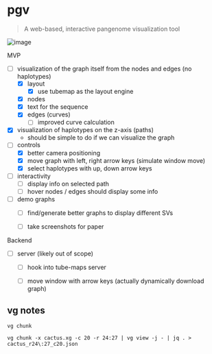 # pgv

> A web-based, interactive pangenome visualization tool

![image](https://user-images.githubusercontent.com/20177171/222885647-7d64f1c6-8361-4bd2-8611-54921a566c32.png)


MVP

- [ ] visualization of the graph itself from the nodes and edges (no haplotypes)
    - [X] layout
        - [X] use tubemap as the layout engine
    - [X] nodes
    - [X] text for the sequence
    - [X] edges (curves)
        - [ ] improved curve calculation
- [X] visualization of haplotypes on the z-axis (paths)
    - should be simple to do if we can visualize the graph
- [ ] controls
    - [X] better camera positioning
    - [X] move graph with left, right arrow keys (simulate window move)
    - [X] select haplotypes with up, down arrow keys
- [ ] interactivity
    - [ ] display info on selected path
    - [ ] hover nodes / edges should display some info
- [ ] demo graphs
    - [ ] find/generate better graphs to display different SVs
    - [ ] take screenshots for paper


Backend

- [ ] server (likely out of scope)
    - [ ] hook into tube-maps server
    - [ ] move window with arrow keys (actually dynamically download graph)


## vg notes

`vg chunk`

```
vg chunk -x cactus.xg -c 20 -r 24:27 | vg view -j - | jq . > cactus_r24\:27_c20.json
```
